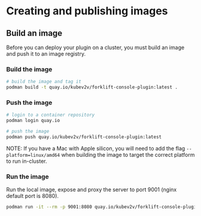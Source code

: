 # Creating and publishing images

## Build an image

Before you can deploy your plugin on a cluster, you must build an image and
push it to an image registry.

### Build the image

```sh
# build the image and tag it
podman build -t quay.io/kubev2v/forklift-console-plugin:latest .
```

### Push the image

```sh
# login to a container repository
podman login quay.io

# push the image 
podman push quay.io/kubev2v/forklift-console-plugin:latest
```

NOTE: If you have a Mac with Apple silicon, you will need to add the flag
`--platform=linux/amd64` when building the image to target the correct platform
to run in-cluster.

### Run the image

Run the local image, expose and proxy the server to port 9001 (nginx default port is 8080).

```sh
podman run -it --rm -p 9001:8080 quay.io/kubev2v/forklift-console-plugin:latest
```
